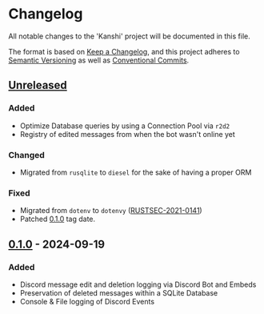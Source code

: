# Changelog

All notable changes to the 'Kanshi' project will be documented in this file.

The format is based on [Keep a Changelog](https://keepachangelog.com/en/1.1.0/),
and this project adheres to [Semantic Versioning](https://semver.org/spec/v2.0.0.html)
as well as [Conventional Commits](https://www.conventionalcommits.org/en/v1.0.0/).

## [Unreleased]

### Added

- Optimize Database queries by using a Connection Pool via `r2d2`
- Registry of edited messages from when the bot wasn't online yet

### Changed

- Migrated from `rusqlite` to `diesel` for the sake of having a proper ORM

### Fixed

- Migrated from `dotenv` to `dotenvy` ([RUSTSEC-2021-0141](https://rustsec.org/advisories/RUSTSEC-2021-0141.html))
- Patched [0.1.0] tag date.

## [0.1.0] - 2024-09-19

### Added

- Discord message edit and deletion logging via Discord Bot and Embeds
- Preservation of deleted messages within a SQLite Database
- Console & File logging of Discord Events

[Unreleased]: https://github.com/QueenOfDoom/kanshi/compare/v0.1.0...HEAD
[0.1.0]: https://github.com/QueenOfDoom/kanshi/releases/tag/v0.1.0